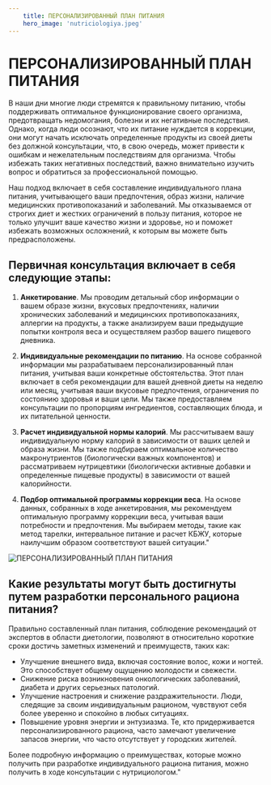 ```yaml
---
    title: ПЕРСОНАЛИЗИРОВАННЫЙ ПЛАН ПИТАНИЯ
    hero_image: 'nutriciologiya.jpeg'
---
```

# ПЕРСОНАЛИЗИРОВАННЫЙ ПЛАН ПИТАНИЯ

В наши дни многие люди стремятся к правильному питанию, чтобы поддерживать оптимальное функционирование своего организма, предотвращать недомогания, болезни и их негативные последствия. Однако, когда люди осознают, что их питание нуждается в коррекции, они могут начать исключать определенные продукты из своей диеты без должной консультации, что, в свою очередь, может привести к ошибкам и нежелательным последствиям для организма. Чтобы избежать таких негативных последствий, важно внимательно изучить вопрос и обратиться за профессиональной помощью.

Наш подход включает в себя составление индивидуального плана питания, учитывающего ваши предпочтения, образ жизни, наличие медицинских противопоказаний и заболеваний. Мы отказываемся от строгих диет и жестких ограничений в пользу питания, которое не только улучшит ваше качество жизни и здоровье, но и поможет избежать возможных осложнений, к которым вы можете быть предрасположены.

## Первичная консультация включает в себя следующие этапы:

1. **Анкетирование**. Мы проводим детальный сбор информации о вашем образе жизни, вкусовых предпочтениях, наличии хронических заболеваний и медицинских противопоказаниях, аллергии на продукты, а также анализируем ваши предыдущие попытки контроля веса и осуществляем разбор вашего пищевого дневника.

2. **Индивидуальные рекомендации по питанию**. На основе собранной информации мы разрабатываем персонализированный план питания, учитывая ваши конкретные обстоятельства. Этот план включает в себя рекомендации для вашей дневной диеты на неделю или месяц, учитывая ваши вкусовые предпочтения, ограничения по состоянию здоровья и ваши цели. Мы также предоставляем консультации по пропорциям ингредиентов, составляющих блюда, и их питательной ценности.

3. **Расчет индивидуальной нормы калорий**. Мы рассчитываем вашу индивидуальную норму калорий в зависимости от ваших целей и образа жизни. Мы также подбираем оптимальное количество макронутриентов (биологически важных компонентов) и рассматриваем нутрицевтики (биологически активные добавки и определенные пищевые продукты) в зависимости от вашей калорийности.

4. **Подбор оптимальной программы коррекции веса**. На основе данных, собранных в ходе анкетирования, мы рекомендуем оптимальную программу коррекции веса, учитывая ваши потребности и предпочтения. Мы выбираем методы, такие как метод тарелки, интервальное питание и расчет КБЖУ, которые наилучшим образом соответствуют вашей ситуации."

![ПЕРСОНАЛИЗИРОВАННЫЙ ПЛАН ПИТАНИЯ](/images/services/nutriciologiya-2.JPG "ПЕРСОНАЛИЗИРОВАННЫЙ ПЛАН ПИТАНИЯ")

## Какие результаты могут быть достигнуты путем разработки персонального рациона питания?

Правильно составленный план питания, соблюдение рекомендаций от экспертов в области диетологии, позволяют в относительно короткие сроки достичь заметных изменений и преимуществ, таких как:

- Улучшение внешнего вида, включая состояние волос, кожи и ногтей. Это способствует общему ощущению молодости и свежести.
- Снижение риска возникновения онкологических заболеваний, диабета и других серьезных патологий.
- Улучшение настроения и снижение раздражительности. Люди, следящие за своим индивидуальным рационом, чувствуют себя более уверенно и спокойно в любых ситуациях.
- Повышение уровня энергии и энтузиазма. Те, кто придерживается персонализированного рациона, часто замечают увеличение запасов энергии, что часто отсутствует у городских жителей.

Более подробную информацию о преимуществах, которые можно получить при разработке индивидуального рациона питания, можно получить в ходе консультации с нутрициологом."